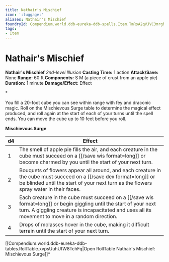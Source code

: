 ```yaml
---
title: Nathair's Mischief
icon: ':luggage:'
aliases: Nathair's Mischief
foundryId: Compendium.world.ddb-eureka-ddb-spells.Item.TmRsA2qVJVC3mrgh
tags:
- Item
---
```


# Nathair's Mischief

**Nathair's Mischief**
_2nd-level Illusion_
**Casting Time:** 1 action
**Attack/Save:** None
**Range:** 60 ft
**Components:** S M (a piece of crust from an apple pie)
**Duration:** 1 minute
**Damage/Effect:** Effect

*<p>You fill a 20-foot cube you can see within range with fey and draconic magic. Roll on the Mischievous Surge table to determine the magical effect produced, and roll again at the start of each of your turns until the spell ends. You can move the cube up to 10 feet before you roll.

**Mischievous Surge**</p>
<table>
<thead>
<tr>
<th>d4</th>
<th>Effect</th>
</tr>
</thead>
<tbody>
<tr>
<td>1</td>
<td>The smell of apple pie fills the air, and each creature in the cube must succeed on a [[/save wis format=long]] or become charmed by you until the start of your next turn.</td>
</tr>
<tr>
<td>2</td>
<td>Bouquets of flowers appear all around, and each creature in the cube must succeed on a [[/save dex format=long]] or be blinded until the start of your next turn as the flowers spray water in their faces.</td>
</tr>
<tr>
<td>3</td>
<td>Each creature in the cube must succeed on a [[/save wis format=long]] or begin giggling until the start of your next turn. A giggling creature is incapacitated and uses all its movement to move in a random direction.</td>
</tr>
<tr>
<td>4</td>
<td>Drops of molasses hover in the cube, making it difficult terrain until the start of your next turn.</td>
</tr>
</tbody>
</table><div id="table-link">[[Compendium.world.ddb-eureka-ddb-tables.RollTable.xvpsUuhUfW8TchFq|Open RollTable Nathair's Mischief: Mischievous Surge]]*
